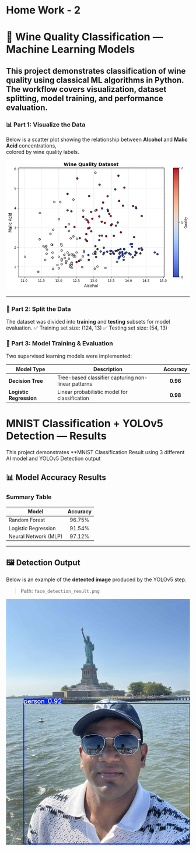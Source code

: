 # Home Work - 2

# 🍷 Wine Quality Classification — Machine Learning Models

This project demonstrates **classification of wine quality** using classical ML algorithms in Python.  
The workflow covers visualization, dataset splitting, model training, and performance evaluation.
---

### 📊 Part 1: Visualize the Data
Below is a scatter plot showing the relationship between **Alcohol** and **Malic Acid** concentrations,  
colored by wine quality labels.

<p align="center">
  <img src="wine_dataset_vis.png" alt="Wine Quality Visualization" width="550">
</p>

---

### 🧩 Part 2: Split the Data
The dataset was divided into **training** and **testing** subsets for model evaluation.
✅ Training set size: (124, 13)
✅ Testing set size: (54, 13)


### 🤖 Part 3: Model Training & Evaluation
Two supervised learning models were implemented:

| Model Type              | Description                                | Accuracy |
|--------------------------|--------------------------------------------|:--------:|
| **Decision Tree**        | Tree-based classifier capturing non-linear patterns | **0.96** |
| **Logistic Regression**  | Linear probabilistic model for classification | **0.98** |






# MNIST Classification + YOLOv5 Detection — Results

This project demonstrates **MNIST Classification Result using 3  different AI model and YOLOv5 Detection output 

## 📊 Model Accuracy Results

### Summary Table
| Model                    | Accuracy |
|--------------------------|:--------:|
| Random Forest            | 96.75%   |
| Logistic Regression      | 91.54%   |
| Neural Network (MLP)     | 97.12%   |

---

## 🖼️ Detection Output
Below is an example of the **detected image** produced by the YOLOv5 step.

> Path: `face_detection_result.png`

<p align="center">
  <img src="face_detection_result.png" alt="YOLOv5 Detection Result" width="520">
</p>

